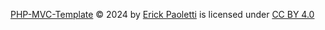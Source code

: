 [PHP-MVC-Template](https://github.com/SkyWors/PHP-MVC-Template) © 2024 by [Erick Paoletti](https://github.com/SkyWors/) is licensed under [CC BY 4.0](https://creativecommons.org/licenses/by/4.0/?ref=chooser-v1)
